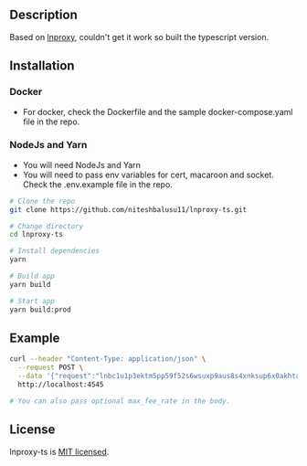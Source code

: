 ## Description

Based on [lnproxy](https://github.com/lnproxy/lnproxy), couldn't get it work so built the typescript version.

## Installation

### Docker

- For docker, check the Dockerfile and the sample docker-compose.yaml file in the repo.

### NodeJs and Yarn

- You will need NodeJs and Yarn
- You will need to pass env variables for cert, macaroon and socket. Check the .env.example file in the repo.

```bash
# Clone the repo
git clone https://github.com/niteshbalusu11/lnproxy-ts.git

# Change directory
cd lnproxy-ts

# Install dependencies
yarn

# Build app
yarn build

# Start app
yarn build:prod
```

## Example

```bash
curl --header "Content-Type: application/json" \
  --request POST \
  --data '{"request":"lnbc1u1p3ektm5pp59f52s6wsuxp9aus8s4xnksup6x0akhtaavr3jkehfatrx6uady8qdqqcqzpgxqyz5vqsp564xu29tc66kvhxut5u3t3lgfr0z5cza96smp6ryv85qg2f22zv2q9qyyssqrc4m9jtulxzw68sya046zf3vznmm7tmfwsnfattrwzuqvcf79q2pq2h8uedhvtgl026smwjseqwa225wec0he9k7xf5hvlu8em3nxtcqt0ndqh"}' \
  http://localhost:4545

# You can also pass optional max_fee_rate in the body.

```

## License

lnproxy-ts is [MIT licensed](LICENSE).
